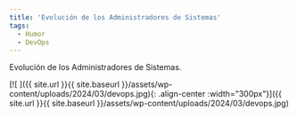 ```yaml
---
title: 'Evolución de los Administradores de Sistemas'
tags: 
  - Humor
  - DevOps
---
```


Evolución de los Administradores de Sistemas.

[![ ]({{ site.url }}{{ site.baseurl }}/assets/wp-content/uploads/2024/03/devops.jpg){: .align-center :width="300px"}]({{ site.url }}{{ site.baseurl }}/assets/wp-content/uploads/2024/03/devops.jpg)